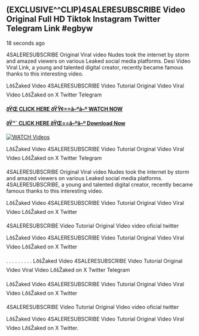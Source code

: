 ## (EXCLUSIVE^^CLIP)4SALERESUBSCRIBE Video Original Full HD Tiktok Instagram Twitter Telegram Link #egbyw

18 seconds ago

4SALERESUBSCRIBE Original Viral video Nudes took the internet by storm and amazed viewers on various Leaked social media platforms. Desi Video Viral Link, a young and talented digital creator, recently became famous thanks to this interesting video.

LðšŽaked Video 4SALERESUBSCRIBE Video Tutorial Original Video Viral Video LðšŽaked on X Twitter Telegram

**[ðŸŒ CLICK HERE ðŸŸ¢==â–ºâ–º WATCH NOW](https://clips-mediaa.blogspot.com/2025/02/video-viral-download.html)**

**[ðŸ”´ CLICK HERE ðŸŒ==â–ºâ–º Download Now](https://clips-mediaa.blogspot.com/2025/02/video-viral-download.html)**

[![WATCH Videos](https://i.imgur.com/dJHk4Zq.gif)](https://clips-mediaa.blogspot.com/2025/02/video-viral-download.html)

LðšŽaked Video 4SALERESUBSCRIBE Video Tutorial Original Video Viral Video LðšŽaked on X Twitter Telegram

4SALERESUBSCRIBE Original Viral video Nudes took the internet by storm and amazed viewers on various Leaked social media platforms. 4SALERESUBSCRIBE, a young and talented digital creator, recently became famous thanks to this interesting video.

LðšŽaked Video 4SALERESUBSCRIBE Video Tutorial Original Video Viral Video LðšŽaked on X Twitter

4SALERESUBSCRIBE Video Tutorial Original Video video oficial twitter

LðšŽaked Video 4SALERESUBSCRIBE Video Tutorial Original Video Viral Video LðšŽaked on X Twitter

. . . . . . . . . LðšŽaked Video 4SALERESUBSCRIBE Video Tutorial Original Video Viral Video LðšŽaked on X Twitter Telegram

LðšŽaked Video 4SALERESUBSCRIBE Video Tutorial Original Video Viral Video LðšŽaked on X Twitter

4SALERESUBSCRIBE Video Tutorial Original Video video oficial twitter

LðšŽaked Video 4SALERESUBSCRIBE Video Tutorial Original Video Viral Video LðšŽaked on X Twitter.